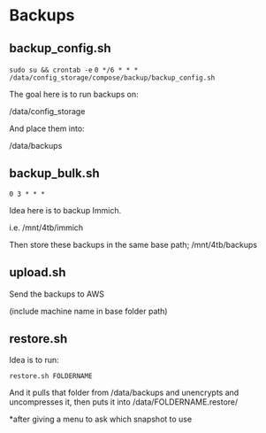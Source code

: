 # Backups

## backup_config.sh

`sudo su && crontab -e`
`0 */6 * * * /data/config_storage/compose/backup/backup_config.sh`

The goal here is to run backups on:

/data/config_storage

And place them into:

/data/backups

## backup_bulk.sh

`0 3 * * *`

Idea here is to backup Immich.

i.e. /mnt/4tb/immich

Then store these backups in the same base path; /mnt/4tb/backups

## upload.sh

Send the backups to AWS

(include machine name in base folder path)

## restore.sh

Idea is to run:

`restore.sh FOLDERNAME`

And it pulls that folder from /data/backups and unencrypts and uncompresses it, then puts it into /data/FOLDERNAME.restore/

*after giving a menu to ask which snapshot to use
